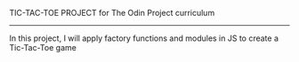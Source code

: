 TIC-TAC-TOE PROJECT for The Odin Project curriculum
___________________________________________________

In this project, I will apply factory functions and modules in JS to create a Tic-Tac-Toe game